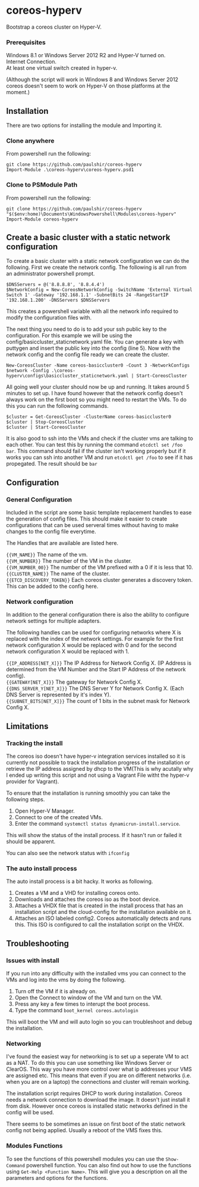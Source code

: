 coreos-hyperv
=============

Bootstrap a coreos cluster on Hyper-V.

### Prerequisites ###
Windows 8.1 or Windows Server 2012 R2 and Hyper-V turned on.   
Internet Connection.  
At least one virtual switch created in hyper-v.  

(Although the script will work in Windows 8 and Windows Server 2012 coreos doesn't seem to work on Hyper-V on those platforms at the moment.)

## Installation ##
There are two options for installing the module and Importing it.

### Clone anywhere ###
From powershell run the following:

```
git clone https://github.com/paulshir/coreos-hyperv
Import-Module .\coreos-hyperv\coreos-hyperv.psd1
```

### Clone to PSModule Path ###
From powershell run the following:

```
git clone https://github.com/paulshir/coreos-hyperv "$($env:home)\Documents\WindowsPowershell\Modules\coreos-hyperv"
Import-Module coreos-hyperv
```

## Create a basic cluster with a static network configuration ##
To create a basic cluster with a static network configuration we can do the following. First we create the network config. The following is all run from an administrator powershell prompt.

```
$DNSServers = @('8.8.8.8', '8.8.4.4')
$NetworkConfig = New-CoreosNetworkConfig -SwitchName 'External Virtual Switch 1' -Gateway '192.168.1.1' -SubnetBits 24 -RangeStartIP '192.168.1.200' -DNSServers $DNSServers
```

This creates a powershell variable with all the network info required to modify the configuration files with.

The next thing you need to do is to add your ssh public key to the configuration. For this example we will be using the config/basiccluster_staticnetwork.yaml file. You can generate a key with puttygen and insert the public key into the config (line 5). Now with the network config and the config file ready we can create the cluster.

```
New-CoreosCluster -Name coreos-basiccluster0 -Count 3 -NetworkConfigs $network -Config .\coreos-hyperv\configs\basiccluster_staticnetwork.yaml | Start-CoreosCluster
```

All going well your cluster should now be up and running. It takes around 5 minutes to set up. I have found however that the network config doesn't always work on the first boot so you might need to restart the VMs. To do this you can run the following commands.

```
$cluster = Get-CoreosCluster -ClusterName coreos-basiccluster0
$cluster | Stop-CoreosCluster
$cluster | Start-CoreosCluster
```

It is also good to ssh into the VMs and check if the cluster vms are talking to each other. You can test this by running the command `etcdctl set /foo bar`. This command should fail if the cluster isn't working properly but if it works you can ssh into another VM and run `etcdctl get /foo` to see if it has propegated. The result should be `bar`

## Configuration ##
### General Configuration ###
Included in the script are some basic template replacement handles to ease the generation of config files. This should make it easier to create configurations that can be used serveral times without having to make changes to the config file everytime.

The Handles that are available are listed here.

`{{VM_NAME}}` The name of the vm.  
`{{VM_NUMBER}}` The number of the VM in the cluster.  
`{{VM_NUMBER_00}}` The number of the VM prefixed with a 0 if it is less that 10.  
`{{CLUSTER_NAME}}` The name of the cluster.  
`{{ETCD_DISCOVERY_TOKEN}}` Each coreos cluster generates a discovery token. This can be added to the config here.  

### Network configuration ###
In addition to the general configuration there is also the ability to configure network settings for multiple adapters.

The following handles can be used for configuring networks where X is replaced with the index of the network settings. For example for the first network configuration X would be replaced with 0 and for the second network configuration X would be replaced with 1.

`{{IP_ADDRESS[NET_X]}}` The IP Address for Network Config X. (IP Address is determined from the VM Number and the Start IP Address of the network config).  
`{{GATEWAY[NET_X]}}` The gateway for Network Config X.  
`{{DNS_SERVER_Y[NET_X]}}` The DNS Server Y for Network Config X. (Each DNS Server is represented by it's index Y).  
`{{SUBNET_BITS[NET_X]}}` The count of 1 bits in the subnet mask for Network Config X.  

## Limitations ##
### Tracking the install ###
The coreos iso doesn't have hyper-v integration services installed so it is currently not possible to track the installation progress of the installation or retrieve the IP address assigned by dhcp to the VM(This is why acutally why I ended up writing this script and not using a Vagrant File witht the hyper-v provider for Vagrant).

To ensure that the installation is running smoothly you can take the following steps.

1. Open Hyper-V Manager.
2. Connect to one of the created VMs.
3. Enter the command `systemctl status dynamicrun-install.service`.

This will show the status of the install process. If it hasn't run or failed it should be apparent.

You can also see the network status with `ifconfig`

### The auto install process ###
The auto install process is a bit hacky. It works as following.

1. Creates a VM and a VHD for installing coreos onto.
2. Downloads and attaches the coreos iso as the boot device.
3. Attaches a VHDX file that is created in the install process that has an installation script and the cloud-config for the installation available on it.
4. Attaches an ISO labeled config2. Coreos automatically detects and runs this. This ISO is configured to call the installation script on the VHDX.

## Troubleshooting ##
### Issues with install ###
If you run into any difficulty with the installed vms you can connect to the VMs and log into the vms by doing the following.

1. Turn off the VM if it is already on.
2. Open the Connect to window of the VM and turn on the VM.
3. Press any key a few times to interupt the boot process.
4. Type the command `boot_kernel coreos.autologin`

This will boot the VM and will auto login so you can troubleshoot and debug the installation.

### Networking ###
I've found the easiest way for networking is to set up a seperate VM to act as a NAT. To do this you can use something like Windows Server or ClearOS. This way you have more control over what ip addresses your VMS are assigned etc. This means that even if you are on different networks (i.e. when you are on a laptop) the connections and cluster will remain working.

The installation script requires DHCP to work during installation. Coreos needs a network connection to download the image. It doesn't just install it from disk. However once coreos is installed static networks defined in the config will be used.

There seems to be sometimes an issue on first boot of the static network config not being applied. Usually a reboot of the VMS fixes this.

### Modules Functions ###
To see the functions of this powershell modules you can use the `Show-Command` powershell function. You can also find out how to use the functions using `Get-Help <Function Name>`. This will give you a description on all the parameters and options for the functions.
